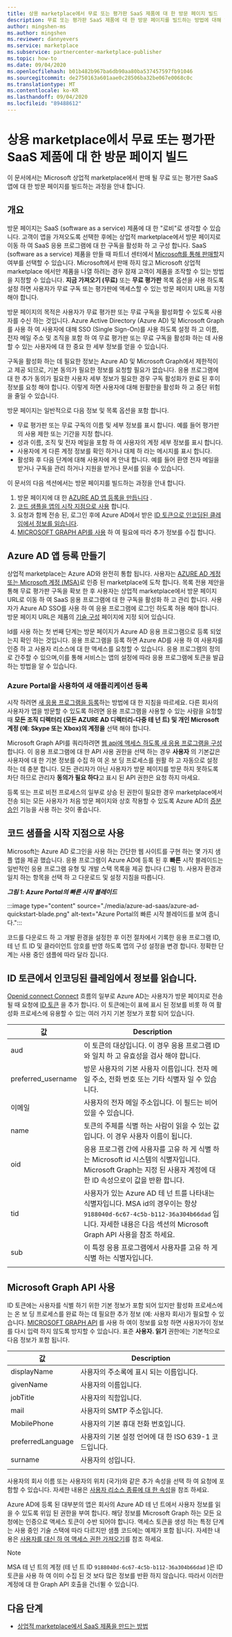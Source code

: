 ```yaml
---
title: 상용 marketplace에서 무료 또는 평가판 SaaS 제품에 대 한 방문 페이지 빌드
description: 무료 또는 평가판 SaaS 제품에 대 한 방문 페이지를 빌드하는 방법에 대해 알아봅니다.
author: mingshen-ms
ms.author: mingshen
ms.reviewer: dannyevers
ms.service: marketplace
ms.subservice: partnercenter-marketplace-publisher
ms.topic: how-to
ms.date: 09/04/2020
ms.openlocfilehash: b01b482b967ba6db90aa80ba537457597fb91046
ms.sourcegitcommit: de2750163a601aae0c28506ba32be067e0068c0c
ms.translationtype: MT
ms.contentlocale: ko-KR
ms.lasthandoff: 09/04/2020
ms.locfileid: "89488612"
---
```

# <a name="build-the-landing-page-for-your-free-or-trial-saas-offer-in-the-commercial-marketplace"></a>상용 marketplace에서 무료 또는 평가판 SaaS 제품에 대 한 방문 페이지 빌드

이 문서에서는 Microsoft 상업적 marketplace에서 판매 될 무료 또는 평가판 SaaS 앱에 대 한 방문 페이지를 빌드하는 과정을 안내 합니다.

## <a name="overview"></a>개요

방문 페이지는 SaaS (software as a service) 제품에 대 한 "로비"로 생각할 수 있습니다. 고객이 앱을 가져오도록 선택한 후에는 상업적 marketplace에서 방문 페이지로 이동 하 여 SaaS 응용 프로그램에 대 한 구독을 활성화 하 고 구성 합니다. SaaS (software as a service) 제품을 만들 때 파트너 센터에서 [Microsoft를 통해 판매할](plan-saas-offer.md#listing-options)지 여부를 선택할 수 있습니다. Microsoft에서 판매 하지 않고 Microsoft 상업적 marketplace 에서만 제품을 나열 하려는 경우 잠재 고객이 제품을 조작할 수 있는 방법을 지정할 수 있습니다. **지금 가져오기 (무료)** 또는 **무료 평가판** 목록 옵션을 사용 하도록 설정 하면 사용자가 무료 구독 또는 평가판에 액세스할 수 있는 방문 페이지 URL을 지정 해야 합니다.

방문 페이지의 목적은 사용자가 무료 평가판 또는 무료 구독을 활성화할 수 있도록 사용자를 수신 하는 것입니다. Azure Active Directory (Azure AD) 및 Microsoft Graph를 사용 하 여 사용자에 대해 SSO (Single Sign-On)를 사용 하도록 설정 하 고 이름, 전자 메일 주소 및 조직을 포함 하 여 무료 평가판 또는 무료 구독을 활성화 하는 데 사용할 수 있는 사용자에 대 한 중요 한 세부 정보를 얻을 수 있습니다.

구독을 활성화 하는 데 필요한 정보는 Azure AD 및 Microsoft Graph에서 제한적이 고 제공 되므로, 기본 동의가 필요한 정보를 요청할 필요가 없습니다. 응용 프로그램에 대 한 추가 동의가 필요한 사용자 세부 정보가 필요한 경우 구독 활성화가 완료 된 후이 정보를 요청 해야 합니다. 이렇게 하면 사용자에 대해 원활한을 활성화 하 고 중단 위험을 줄일 수 있습니다.

방문 페이지는 일반적으로 다음 정보 및 목록 옵션을 포함 합니다.

- 무료 평가판 또는 무료 구독의 이름 및 세부 정보를 표시 합니다. 예를 들어 평가판의 사용 제한 또는 기간을 지정 합니다.
- 성과 이름, 조직 및 전자 메일을 포함 하 여 사용자의 계정 세부 정보를 표시 합니다.
- 사용자에 게 다른 계정 정보를 확인 하거나 대체 하 라는 메시지를 표시 합니다.
- 활성화 후 다음 단계에 대해 사용자에 게 안내 합니다. 예를 들어 환영 전자 메일을 받거나 구독을 관리 하거나 지원을 받거나 문서를 읽을 수 있습니다.

이 문서의 다음 섹션에서는 방문 페이지를 빌드하는 과정을 안내 합니다.

1. 방문 페이지에 대 한 [AZURE AD 앱 등록을 만듭니다](#create-an-azure-ad-app-registration) .
2. [코드 샘플을 앱의 시작 지점으로 사용](#use-a-code-sample-as-a-starting-point) 합니다.
3. 요청과 함께 전송 된, 로그인 후에 Azure AD에서 받은 [ID 토큰으로 인코딩된 클레임에서 정보를 읽습니다](#read-information-from-claims-encoded-in-the-id-token).
4. [MICROSOFT GRAPH API를 사용](#use-the-microsoft-graph-api) 하 여 필요에 따라 추가 정보를 수집 합니다.

## <a name="create-an-azure-ad-app-registration"></a>Azure AD 앱 등록 만들기

상업적 marketplace는 Azure AD와 완전히 통합 됩니다. 사용자는 [AZURE AD 계정 또는 Microsoft 계정 (MSA)](https://docs.microsoft.com/azure/active-directory/fundamentals/active-directory-whatis#terminology)로 인증 된 marketplace에 도착 합니다. 목록 전용 제안을 통해 무료 평가판 구독을 확보 한 후 사용자는 상업적 marketplace에서 방문 페이지 URL로 이동 하 여 SaaS 응용 프로그램에 대 한 구독을 활성화 하 고 관리 합니다. 사용자가 Azure AD SSO를 사용 하 여 응용 프로그램에 로그인 하도록 허용 해야 합니다. 방문 페이지 URL은 제품의 [기술 구성](plan-saas-offer.md#technical-information) 페이지에 지정 되어 있습니다.

Id를 사용 하는 첫 번째 단계는 방문 페이지가 Azure AD 응용 프로그램으로 등록 되었는지 확인 하는 것입니다. 응용 프로그램을 등록 하면 Azure AD를 사용 하 여 사용자를 인증 하 고 사용자 리소스에 대 한 액세스를 요청할 수 있습니다. 응용 프로그램의 정의로 간주할 수 있으며,이를 통해 서비스는 앱의 설정에 따라 응용 프로그램에 토큰을 발급 하는 방법을 알 수 있습니다.

### <a name="register-a-new-application-using-the-azure-portal"></a>Azure Portal을 사용하여 새 애플리케이션 등록

시작 하려면 [새 응용 프로그램을 등록](https://docs.microsoft.com/azure/active-directory/develop/quickstart-register-app)하는 방법에 대 한 지침을 따르세요. 다른 회사의 사용자가 앱을 방문할 수 있도록 하려면 응용 프로그램을 사용할 수 있는 사람을 요청할 때 **모든 조직 디렉터리 (모든 AZURE AD 디렉터리-다중 테 넌 트) 및 개인 Microsoft 계정 (예: Skype 또는 Xbox)의 계정을** 선택 해야 합니다.

Microsoft Graph API를 쿼리하려면 [웹 api에 액세스 하도록 새 응용 프로그램을 구성](https://docs.microsoft.com/azure/active-directory/develop/quickstart-configure-app-access-web-apis)합니다. 이 응용 프로그램에 대 한 API 사용 권한을 선택 하는 경우 **사용자** 의 기본값은 사용자에 대 한 기본 정보를 수집 하 여 온 보 딩 프로세스를 원활 하 고 자동으로 설정 하는 데 충분 합니다. 모든 관리자가 아닌 사용자가 방문 페이지를 방문 하지 못하도록 차단 하므로 관리자 **동의가 필요 하다**고 표시 된 API 권한은 요청 하지 마세요.

등록 또는 프로 비전 프로세스의 일부로 상승 된 권한이 필요한 경우 marketplace에서 전송 되는 모든 사용자가 처음 방문 페이지와 상호 작용할 수 있도록 Azure AD의 [증분 승인](https://aka.ms/incremental-consent) 기능을 사용 하는 것이 좋습니다.

## <a name="use-a-code-sample-as-a-starting-point"></a>코드 샘플을 시작 지점으로 사용

Microsoft는 Azure AD 로그인을 사용 하는 간단한 웹 사이트를 구현 하는 몇 가지 샘플 앱을 제공 했습니다. 응용 프로그램이 Azure AD에 등록 된 후 **빠른** 시작 블레이드는 일반적인 응용 프로그램 유형 및 개발 스택 목록을 제공 합니다 (그림 1). 사용자 환경과 일치 하는 항목을 선택 하 고 다운로드 및 설정 지침을 따릅니다.

***그림 1: Azure Portal의 빠른 시작 블레이드***

:::image type="content" source="./media/azure-ad-saas/azure-ad-quickstart-blade.png" alt-text="Azure Portal의 빠른 시작 블레이드를 보여 줍니다.":::

코드를 다운로드 하 고 개발 환경을 설정한 후 이전 절차에서 기록한 응용 프로그램 ID, 테 넌 트 ID 및 클라이언트 암호를 반영 하도록 앱의 구성 설정을 변경 합니다. 정확한 단계는 사용 중인 샘플에 따라 달라 집니다.

## <a name="read-information-from-claims-encoded-in-the-id-token"></a>ID 토큰에서 인코딩된 클레임에서 정보를 읽습니다.

[Openid connect Connect](https://docs.microsoft.com/azure/active-directory/develop/v2-protocols-oidc) 흐름의 일부로 Azure AD는 사용자가 방문 페이지로 전송 될 때 요청에 [ID 토큰](https://docs.microsoft.com/azure/active-directory/develop/id-tokens) 을 추가 합니다. 이 토큰에는이 표에 표시 된 정보를 비롯 하 여 활성화 프로세스에 유용할 수 있는 여러 가지 기본 정보가 포함 되어 있습니다.

| 값 | Description |
| ------------ | ------------- |
| aud | 이 토큰의 대상입니다. 이 경우 응용 프로그램 ID와 일치 하 고 유효성을 검사 해야 합니다. |
| preferred_username | 방문 사용자의 기본 사용자 이름입니다. 전자 메일 주소, 전화 번호 또는 기타 식별자 일 수 있습니다. |
| 이메일 | 사용자의 전자 메일 주소입니다. 이 필드는 비어 있을 수 있습니다. |
| name | 토큰의 주체를 식별 하는 사람이 읽을 수 있는 값입니다. 이 경우 사용자 이름이 됩니다. |
| oid | 응용 프로그램 간에 사용자를 고유 하 게 식별 하는 Microsoft id 시스템의 식별자입니다. Microsoft Graph는 지정 된 사용자 계정에 대 한 ID 속성으로이 값을 반환 합니다. |
| tid | 사용자가 있는 Azure AD 테 넌 트를 나타내는 식별자입니다. MSA id의 경우이는 항상 `9188040d-6c67-4c5b-b112-36a304b66dad` 입니다. 자세한 내용은 다음 섹션의 Microsoft Graph API 사용을 참조 하세요. |
| sub | 이 특정 응용 프로그램에서 사용자를 고유 하 게 식별 하는 식별자입니다. |
|||

## <a name="use-the-microsoft-graph-api"></a>Microsoft Graph API 사용

ID 토큰에는 사용자를 식별 하기 위한 기본 정보가 포함 되어 있지만 활성화 프로세스에는 온 보 딩 프로세스를 완료 하는 데 필요한 추가 정보 (예: 사용자 회사)가 필요할 수 있습니다. [MICROSOFT GRAPH API](https://docs.microsoft.com/graph/use-the-api) 를 사용 하 여이 정보를 요청 하면 사용자가이 정보를 다시 입력 하지 않도록 방지할 수 있습니다. 표준 **사용자. 읽기** 권한에는 기본적으로 다음 정보가 포함 됩니다.

| 값 | Description |
| ------------ | ------------- |
| displayName | 사용자의 주소록에 표시 되는 이름입니다. |
| givenName | 사용자의 이름입니다. |
| jobTitle | 사용자의 직함입니다. |
| mail | 사용자의 SMTP 주소입니다. |
| MobilePhone | 사용자의 기본 휴대 전화 번호입니다. |
| preferredLanguage | 사용자의 기본 설정 언어에 대 한 ISO 639-1 코드입니다. |
| surname | 사용자의 성입니다. |
|||

사용자의 회사 이름 또는 사용자의 위치 (국가)와 같은 추가 속성을 선택 하 여 요청에 포함할 수 있습니다. 자세한 내용은 [사용자 리소스 종류에 대 한 속성](https://docs.microsoft.com/graph/api/resources/user?view=graph-rest-1.0#properties)을 참조 하세요.

Azure AD에 등록 된 대부분의 앱은 회사의 Azure AD 테 넌 트에서 사용자 정보를 읽을 수 있도록 위임 된 권한을 부여 합니다. 해당 정보를 Microsoft Graph 하는 모든 요청에는 인증으로 액세스 토큰이 수반 되어야 합니다. 액세스 토큰을 생성 하는 특정 단계는 사용 중인 기술 스택에 따라 다르지만 샘플 코드에는 예제가 포함 됩니다. 자세한 내용은 [사용자를 대신 하 여 액세스 권한 가져오기](https://docs.microsoft.com/graph/auth-v2-user)를 참조 하세요.

> [!NOTE]
> MSA 테 넌 트의 계정 (테 넌 트 ID `9188040d-6c67-4c5b-b112-36a304b66dad` )은 ID 토큰을 사용 하 여 이미 수집 된 것 보다 많은 정보를 반환 하지 않습니다. 따라서 이러한 계정에 대 한 Graph API 호출을 건너뛸 수 있습니다.

## <a name="next-steps"></a>다음 단계
- [상업적 marketplace에서 SaaS 제품을 만드는 방법](create-new-saas-offer.md)
